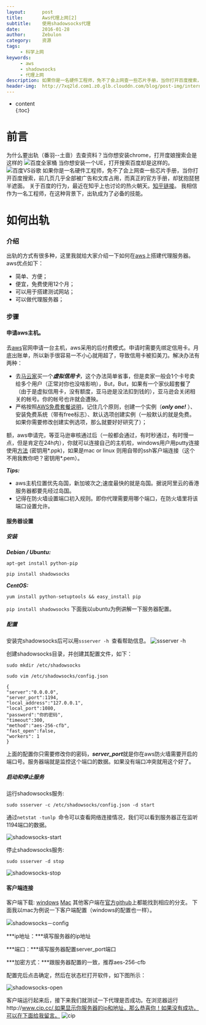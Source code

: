 ```yaml
---
layout:      post
title:       Aws代理上网[2]
subtitle:    使用shadowsocks代理
date:        2016-01-28
author:      Zebulon
category:    资源
tags:        
     - 科学上网
keywords:    
     - aws
     - shadowsocks
     - 代理上网
description: 如果你是一名硬件工程师，免不了会上网查一些芯片手册，当你打开百度搜索，前几页几乎全部被广告和文库占用，而真正的官方手册，却犹抱琵琶半遮面。	
header-img:  http://7xq2ld.com1.z0.glb.clouddn.com/blog/post-img/internet-1181586_1280.jpg
---
```



* content  
{:toc} 

# 前言

为什么要出轨（番羽--土啬）去查资料？当你想安装chrome，打开度娘搜索会是这样的
![百度全家桶](http://7xq2ld.com1.z0.glb.clouddn.com/blog%2Fpost-img%2Fbaidu.jpg)
当你想安装一个UE，打开搜索百度却是这样的。
![百度VS谷歌](http://7xq2ld.com1.z0.glb.clouddn.com/blog%2Fpost-img%2Fbaidu-google.png)
如果你是一名硬件工程师，免不了会上网查一些芯片手册，当你打开百度搜索，前几页几乎全部被广告和文库占用，而真正的官方手册，却犹抱琵琶半遮面。
关于百度的行为，最近在知乎上也讨论的热火朝天。[知乎链接]( http://www.zhihu.com/question/22732593/answer/83139119)。
我相信作为一名工程师，在这种背景下，出轨成为了必备的技能。

# 如何出轨

### 介绍

出轨的方式有很多种，这里我就给大家介绍一下如何在[aws](http://aws.amazon.com/)上搭建代理服务器。aws优点如下： 

- 简单、方便；
- 便宜，免费使用12个月；
- 可以用于搭建测试网站；
- 可以做代理服务器；

### 步骤

#### 申请aws主机。

去[aws](http://aws.amazon.com/)官网申请一台主机，aws采用的后付费模式。申请时需要先绑定信用卡。月底出账单，所以新手很容易一不小心就用超了，导致信用卡被扣美刀。解决办法有两种：
- 去[马云家](www.taobao.com)买一个***虚拟信用卡***，这个办法简单省事，但是卖家一般会1个卡号卖给多个用户（正常对你也没啥影响），But，But，如果有一个家伙超套餐了（由于是虚拟信用卡，没有额度，亚马逊是没法扣到钱的），亚马逊会关闭相关的帐号。你的帐号也许就会遭殃。
- 严格按照[AWS免费套餐说明](http://aws.amazon.com/cn/free/?sc_ichannel=ha&sc_ipage=signin&sc_iplace=body_link_text&sc_icampaigntype=free_tier&sc_icampaign=ha_en_free_tier_signin_2014_03)，记住几个原则，创建一个实例（***only one!*** ）、安装免费系统（带有free标志）、默认选项创建实例（一般默认的就是免费。如果你需要修改创建实例选项，那么就要好好研究了）；

额，aws申请完，等亚马逊审核通过后（一般都会通过，有时秒通过，有时慢一点，但是肯定在24h内），你就可以连接自己的主机啦，windows用户用putty连接使用[方法](https://docs.aws.amazon.com/AWSEC2/latest/UserGuide/putty.html?console_help=true) (密钥用*.ppk)，如果是mac or linux 则用自带的ssh客户端连接（这个不用我教你吧？密钥用*.pem）。

***Tips:***

- aws主机位置优先岛国，新加坡次之;速度最快的就是岛国。据说阿里云的香港服务器都要先经过岛国。
- 记得在防火墙设置端口初入规则。即你代理需要用哪个端口，在防火墙里将该端口设置允许。

#### 服务器设置

##### 安装

***Debian / Ubuntu:***

```apt-get install python-pip```

```pip install shadowsocks```


***CentOS:***

```yum install python-setuptools && easy_install pip```
    
```pip install shadowsocks```
下面我以ubuntu为例讲解一下服务器配置。

##### 配置

安装完shadowsocks后可以用```ssserver -h ```查看帮助信息。
![ssserver -h](http://7xq2ld.com1.z0.glb.clouddn.com/blog/post-img/ssserver-h.jpg)


创建shadowsocks目录，并创建其配置文件，如下： 

```sudo mkdir /etc/shadowsocks ```

```sudo vim /etc/shadowsocks/config.json ```

```
{
"server":"0.0.0.0", 
"server_port":1194, 
"local_address":"127.0.0.1", 
"local_port":1080, 
"password":"你的密码", 
"timeout":300, 
"method":"aes-256-cfb", 
"fast_open":false, 
"workers": 1 
}

```
上面的配置你只需要修改你的密码，***server_port***就是你在aws防火墙需要开启的端口号。服务器端就是监控这个端口的数据。如果没有端口冲突就用这个好了。


##### 启动和停止服务

运行shadowsocks服务:

```sudo ssserver -c /etc/shadowsocks/config.json -d start ```

通过```netstat -tunlp ```命令可以查看网络连接情况，我们可以看到服务器正在监听1194端口的数据。

![shadowsocks-start](http://7xq2ld.com1.z0.glb.clouddn.com/blog/post-img/shadowsocks-start.jpg)


停止shadowsocks服务:

```sudo ssserver -d stop```

![shadowsocks-stop](http://7xq2ld.com1.z0.glb.clouddn.com/blog/post-img/shadowsocks-stop.jpg)

#### 客户端连接
客户端下载:
[windows](https://github.com/shadowsocks/shadowsocks-windows/releases)
[Mac](https://github.com/shadowsocks/shadowsocks-iOS/releases)
其他客户端在[官方github](https://github.com/shadowsocks)上都能找到相应的分支。
下面我以mac为例说一下客户端配置（windows的配置也一样）。

![shadowsocks－config](http://7xq2ld.com1.z0.glb.clouddn.com/blog/post-img/shadowsocks-config.jpg)

***ip地址：***填写服务器的ip地址

***端口：***填写服务器配置server_port端口

***加密方式：***跟服务器配置的一致，推荐aes-256-cfb

配置完后点击确定，然后在状态栏打开软件，如下图所示：

![shadowsocks-open](http://7xq2ld.com1.z0.glb.clouddn.com/blog/post-img/shadowsocks-open.jpg)

客户端运行起来后，接下来我们就测试一下代理是否成功。在浏览器运行http://www.cip.cc/,如果显示你服务器的ip和地址，那么恭喜你！如果没有成功，可以在下面给我留言。
![cip](http://7xq2ld.com1.z0.glb.clouddn.com/blog/post-img/cip.jpg)










